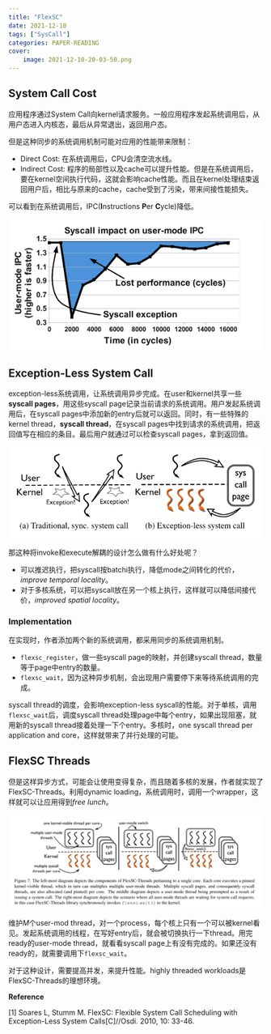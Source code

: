 ```yaml
---
title: "FlexSC"
date: 2021-12-10
tags: ["SysCall"]
categories: PAPER-READING
cover:
    image: 2021-12-10-20-03-50.png
---
```


## System Call Cost

应用程序通过System Call向kernel请求服务。一般应用程序发起系统调用后，从用户态进入内核态，最后从异常退出，返回用户态。

但是这种同步的系统调用机制可能对应用的性能带来限制：

- Direct Cost: 在系统调用后，CPU会清空流水线。
- Indirect Cost: 程序的局部性以及cache可以提升性能。但是在系统调用后，要在kernel空间执行代码，这就会影响cache性能。而且在kernel处理结束返回用户后，相比与原来的cache，cache受到了污染，带来间接性能损失。

可以看到在系统调用后，IPC(**I**nstructions **P**er **C**ycle)降低。

![](image-20211210165541733.png#center-medium)


## Exception-Less System Call

exception-less系统调用，让系统调用异步完成。在user和kernel共享一些**syscall pages**，用这些syscall page记录当前请求的系统调用。用户发起系统调用后，在syscall pages中添加新的entry后就可以返回。同时，有一些特殊的kernel thread，**syscall thread**，在syscall pages中找到请求的系统调用，把返回值写在相应的条目。最后用户就通过可以检查syscall pages，拿到返回值。

![](2021-12-10-19-20-47.png#center-large)

那这种将invoke和execute解耦的设计怎么做有什么好处呢？

- 可以推迟执行，把syscall按batchi执行，降低mode之间转化的代价，*improve temporal locality*。
- 对于多核系统，可以把syscall放在另一个核上执行，这样就可以降低间接代价，*improved spatial locality*。

### Implementation

在实现时，作者添加两个新的系统调用，都采用同步的系统调用机制。

- `flexsc_register`，做一些syscall page的映射，并创建syscall thread，数量等于page中entry的数量。
- `flexsc_wait`，因为这种异步机制，会出现用户需要停下来等待系统调用的完成。

syscall thread的调度，会影响exception-less syscall的性能。对于单核，调用`flexsc_wait`后，调度syscall thread处理page中每个entry，如果出现阻塞，就用新的syscall thread接着处理一下个entry。多核时，one syscall thread per application and core，这样就带来了并行处理的可能。

## FlexSC Threads

但是这样异步方式，可能会让使用变得复杂，而且随着多核的发展，作者就实现了FlexSC-Threads。利用dynamic loading，系统调用时，调用一个wrapper，这样就可以让应用得到*free lunch*。

![](2021-12-10-20-03-50.png)

维护$M$个user-mod thread，对一个process，每个核上只有一个可以被kernel看见。发起系统调用的线程，在写好entry后，就会被切换执行一下thread。用完ready的user-mode thread，就看看syscall page上有没有完成的。如果还没有ready的，就需要调用下`flexsc_wait`。

对于这种设计，需要提高并发，来提升性能。highly threaded workloads是FlexSC-Threads的理想环境。


**Reference**

[1] Soares L, Stumm M. FlexSC: Flexible System Call Scheduling with Exception-Less System Calls[C]//Osdi. 2010, 10: 33-46.


